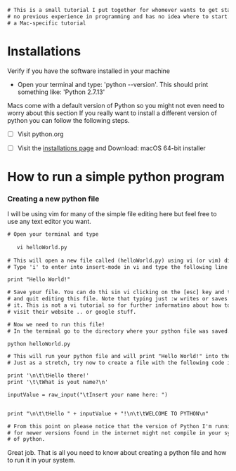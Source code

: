 <!-----------------------------------------------------------------------------------------------
Author: Ronald Munoz
Description: 	This is a personal tutorial documentation on how to get started with Python. 
              This documentation will walk you throught installations to simple programs you 
              can run in your own computer to learn how to use Python. 

              I'm learning Python with you and you might find some bugs and problems with 
              this documentation but please remember, we are learning together.
              Don't be a jerk! 
------------------------------------------------------------------------------------------------->

<!------------------------ Just a small description at the top of my file ----------------------->
```diff
# This is a small tutorial I put together for whomever wants to get started with Python and has 
# no previous experience in programming and has no idea where to start. I use a MacBook so this is 
# a Mac-specific tutorial
```

<!-----------------------------------------------------------------------------------------------
# Installations : I'm using a mac
------------------------------------------------------------------------------------------------->
# Installations
Verify if you have the software installed in your machine
* Open your terminal and type: 'python --version'. This should print something like: 'Python 2.7.13'

Macs come with a default version of Python so you might not even need to worry about this section
If you really want to install a different version of python you can follow the following steps.

- [ ] Visit python.org
- [ ] Visit the [installations page] and Download: macOS 64-bit installer


<!-----------------------------------------------------------------------------------------------  	
# How to run a simple python program
------------------------------------------------------------------------------------------------->
# How to run a simple python program
### Creating a new python file

I will be using vim for many of the simple file editing here but feel free to use any text editor you want.

```diff
# Open your terminal and type
   
   vi helloWorld.py
   
# This will open a new file called (helloWorld.py) using vi (or vim) directly in the terminal.
# Type 'i' to enter into insert-mode in vi and type the following line

print "Hello World!"

# Save your file. You can do thi sin vi clicking on the [esc] key and then type ':wq' to write 
# and quit editing this file. Note that typing just :w writes or saves the file and :q will quit
# it. This is not a vi tutorial so for further informatino about how to use this powerful editor 
# visit their website .. or google stuff.

# Now we need to run this file!
# In the terminal go to the directory where your python file was saved. Type:

python helloWorld.py

# This will run your python file and will print "Hello World!" into the terminal window!
# Just as a stretch, try now to create a file with the following code in it.

print '\n\t\tHello there!'
print '\t\tWhat is yout name?\n'

inputValue = raw_input("\tInsert your name here: ")


print "\n\t\tHello " + inputValue + "!\n\t\tWELCOME TO PYTHON\n"

# From this point on please notice that the version of Python I'm running is 2.7.13. Some of the sintax
# for newer versions found in the internet might not compile in your system if you run this same version
# of python.
```

Great job. That is all you need to know about creating a python file and how to run it in your system.



<!-------------------------------------------- Links ------------------------------------------>
[installations page]: https://www.python.org/downloads/release/python-380/
